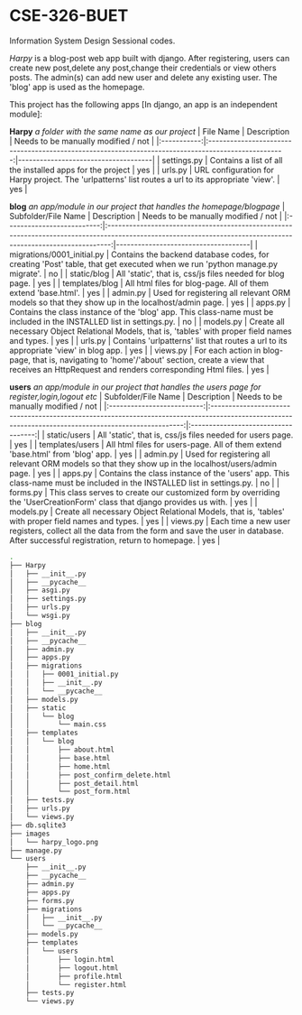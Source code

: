# CSE-326-BUET
Information System Design Sessional codes.

*Harpy* is a blog-post web app built with django. After registering, users can create new post,delete any post,change their credentials or view others posts. The admin(s) can add new user and delete any existing user. The 'blog' app is used as the homepage.

This project has the following apps [In django, an app is an independent module]:

**Harpy** *a folder with the same name as our project*
|  File Name  |                                             Description                                             | Needs to be manually modified / not |
|:-----------:|:---------------------------------------------------------------------------------------------------:|-------------------------------------|
| settings.py |                      Contains a list of all the installed apps for the project                      | yes                                 |
|   urls.py   | URL configuration for Harpy project. The 'urlpatterns' list routes a url to its appropriate 'view'. | yes                                 |

**blog** *an app/module in our project that handles the homepage/blogpage*
|     Subfolder/File Name    |                                                                          Description                                                                          | Needs to be manually modified / not |
|:--------------------------:|:-------------------------------------------------------------------------------------------------------------------------------------------------------------:|-------------------------------------|
| migrations/0001_initial.py | Contains the backend database codes, for creating 'Post' table, that get executed when we run 'python manage.py migrate'.                                     | no                                  |
| static/blog                | All 'static', that is, css/js files needed for blog page.                                                                                                     | yes                                 |
| templates/blog             | All html files for blog-page. All of them extend 'base.html'.                                                                                                 | yes                                 |
| admin.py                   | Used for registering all relevant ORM models so that they show up in the localhost/admin page.                                                                | yes                                 |
| apps.py                    | Contains the class instance of the 'blog' app. This class-name must be included in the  INSTALLED list in settings.py.                                        | no                                  |
| models.py                  | Create all necessary Object Relational Models, that is, 'tables' with proper field names and types.                                                           | yes                                 |
| urls.py                    | Contains 'urlpatterns' list that routes a url to its appropriate 'view' in blog app.                                                                          | yes                                 |
| views.py                   | For each action in blog-page, that is, navigating to 'home'/'about' section, create a view that receives an HttpRequest and renders corresponding Html files. | yes                                 |

**users** *an app/module in our project that handles the users page for register,login,logout etc*
|     Subfolder/File Name    |                                                                      Description                                                                     | Needs to be manually modified / not |
|:--------------------------:|:----------------------------------------------------------------------------------------------------------------------------------------------------:|:-----------------------------------:|
|        static/users        | All 'static', that is, css/js files needed for users page.                                              												|                 yes                 |
|       templates/users      | All html files for users-page. All of them extend 'base.html' from 'blog' app.                                    									|                 yes                 |
|          admin.py          | Used for registering all relevant ORM models so that they show up in the localhost/users/admin page.                         						|                 yes                 |
|           apps.py          | Contains the class instance of the 'users' app. This class-name must be included in the  INSTALLED list in settings.py.               				|                  no                 |
|          forms.py          | This class serves to create our customized form by overriding the 'UserCreationForm' class that  django provides us with.              				|                 yes                 |
|          models.py         | Create all necessary Object Relational Models, that is, 'tables' with proper field names and types.                         							|                 yes                 |
|          views.py          | Each time a new user registers, collect all the data from the form and save the user in database. After successful registration, return to homepage. |                 yes                 |


```bash
.
├── Harpy
│   ├── __init__.py
│   ├── __pycache__
│   ├── asgi.py
│   ├── settings.py
│   ├── urls.py
│   └── wsgi.py
├── blog
│   ├── __init__.py
│   ├── __pycache__
│   ├── admin.py
│   ├── apps.py
│   ├── migrations
│   │   ├── 0001_initial.py
│   │   ├── __init__.py
│   │   └── __pycache__
│   ├── models.py
│   ├── static
│   │   └── blog
│   │       └── main.css
│   ├── templates
│   │   └── blog
│   │       ├── about.html
│   │       ├── base.html
│   │       ├── home.html
│   │       ├── post_confirm_delete.html
│   │       ├── post_detail.html
│   │       └── post_form.html
│   ├── tests.py
│   ├── urls.py
│   └── views.py
├── db.sqlite3
├── images
│   └── harpy_logo.png
├── manage.py
└── users
    ├── __init__.py
    ├── __pycache__
    ├── admin.py
    ├── apps.py
    ├── forms.py
    ├── migrations
    │   ├── __init__.py
    │   └── __pycache__
    ├── models.py
    ├── templates
    │   └── users
    │       ├── login.html
    │       ├── logout.html
    │       ├── profile.html
    │       └── register.html
    ├── tests.py
    └── views.py
```